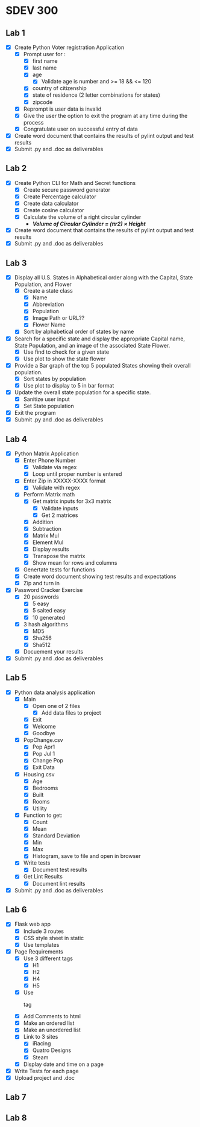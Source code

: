 # SDEV 300
## Lab 1
- [x] Create Python Voter registration Application
  - [x] Prompt user for :
    - [x] first name
    - [x] last name
    - [x] age
      - [x] Validate age is number and >= 18 && <= 120
    - [x] country of citizenship
    - [x] state of residence (2 letter combinations for states)
    - [x] zipcode
  - [x] Reprompt is user data is invalid
  - [x] Give the user the option to exit the program at any time during the process
  - [x] Congratulate user on successful entry of data
- [x] Create word document that contains the results of pylint output and test results
- [x] Submit .py and .doc as deliverables

## Lab 2
- [x] Create Python CLI for Math and Secret functions
  - [x] Create secure password generator
  - [x] Create Percentage calculator
  - [x] Create data calculator
  - [x] Create cosine calculator
  - [x] Calculate the volume of a right circular cylinder
    - ***Volume of Circular Cylinder = (πr2) × Height***
- [x] Create word document that contains the results of pylint output and test results
- [x] Submit .py and .doc as deliverables

## Lab 3
- [x] Display all U.S. States in Alphabetical order along with the
Capital, State Population, and Flower
  - [x] Create a state class
    - [x] Name
    - [x] Abbreviation
    - [x] Population
    - [x] Image Path or URL??
    - [x] Flower Name
  - [x] Sort by alphabetical order of states by name
- [x] Search for a specific state and display the appropriate Capital
name, State Population, and an image of the associated State Flower.
  - [x] Use find to check for a given state 
  - [x] Use plot to show the state flower
- [x] Provide a Bar graph of the top 5 populated States showing their
overall population.
  - [x] Sort states by population
  - [x] Use plot to display to 5 in bar format
- [x] Update the overall state population for a specific state.
  - [x] Sanitize user input
  - [x] Set State population
- [x] Exit the program
- [x] Submit .py and .doc as deliverables

## Lab 4
- [x] Python Matrix Application
  - [x] Enter Phone Number
    - [x] Validate via regex
    - [x] Loop until proper number is entered
  - [x] Enter Zip in XXXXX-XXXX format
    - [x] Validate with regex
  - [x] Perform Matrix math
    - [x] Get matrix inputs for 3x3 matrix
      - [x] Validate inputs
      - [x] Get 2 matrices
    - [x] Addition
    - [x] Subtraction
    - [x] Matrix Mul
    - [x] Element Mul
    - [x] Display results
    - [x] Transpose the matrix
    - [x] Show mean for rows and columns
  - [x] Genertate tests for functions
  - [x] Create word document showing test results and expectations
  - [x] Zip and turn in
- [x] Password Cracker Exercise
  - [x] 20 passwords
    - [x] 5 easy
    - [x] 5 salted easy
    - [x] 10 generated
  - [x] 3 hash algorithms
    - [x] MD5
    - [x] Sha256
    - [x] Sha512
  - [x] Docuement your results
- [x] Submit .py and .doc as deliverables

## Lab 5
- [x] Python data analysis application
  - [x] Main 
    - [x] Open one of 2 files
      - [x] Add data files to project
    - [x] Exit
    - [x] Welcome
    - [x] Goodbye
  - [x] PopChange.csv
    - [x] Pop Apr1
    - [x] Pop Jul 1
    - [x] Change Pop
    - [x] Exit Data
  - [x] Housing.csv
    - [x] Age
    - [x] Bedrooms
    - [x] Built
    - [x] Rooms
    - [x] Utility
  - [x] Function to get:
    - [x] Count 
    - [x] Mean 
    - [x] Standard Deviation 
    - [x] Min 
    - [x] Max 
    - [x] Histogram, save to file and open in browser
  - [x] Write tests
    - [x] Document test results
  - [x] Get Lint Results
    - [x] Document lint results
- [x] Submit .py and .doc as deliverables

## Lab 6
- [x] Flask web app
  - [x] Include 3 routes
  - [x] CSS style sheet in static
  - [x] Use templates
- [x] Page Requirements
  - [x] Use 3 different tags
    - [x] H1
    - [x] H2
    - [x] H4
    - [x] H5
  - [x] Use <p> tag
  - [x] Add Comments to html
  - [x] Make an ordered list
  - [x] Make an unordered list
  - [x] Link to 3 sites
    - [x] iRacing
    - [x] Quatro Designs
    - [x] Steam
  - [x] Display date and time on a page
- [x] Write Tests for each page
- [x] Upload project and .doc

## Lab 7
## Lab 8
